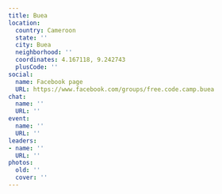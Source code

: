 ```yaml
---
title: Buea
location:
  country: Cameroon
  state: ''
  city: Buea
  neighborhood: ''
  coordinates: 4.167118, 9.242743
  plusCode: ''
social:
  name: Facebook page
  URL: https://www.facebook.com/groups/free.code.camp.buea
chat:
  name: ''
  URL: ''
event:
  name: ''
  URL: ''
leaders:
- name: ''
  URL: ''
photos:
  old: ''
  cover: ''
---
```

